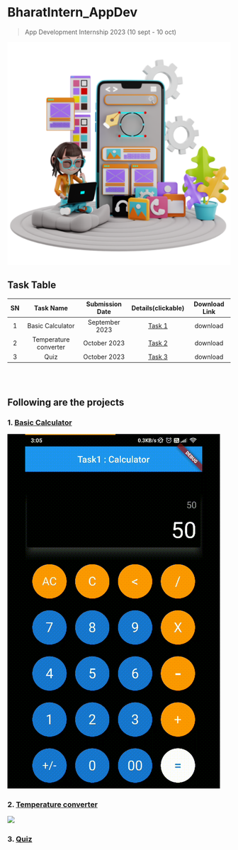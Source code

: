 # BharatIntern_AppDev
>App Development Internship 2023 (10 sept - 10 oct)

![](./ad.png)

## Task Table
| SN | Task Name | Submission Date | Details(clickable) | Download Link |
| :---: | :---: | :---: | :---: | :---: |
| 1 | Basic Calculator | September 2023 | [Task 1](https://github.com/Rahullkumr/BHARATINTERN_APPDEV/tree/main/Task1_Calculator/calculator) | download |
| 2 | Temperature converter | October 2023 | [Task 2](https://github.com/Rahullkumr/BHARATINTERN_APPDEV/tree/develop/Task2_TemperatureConverter/taapmaan) | download |
| 3 | Quiz | October 2023 | [Task 3]() | download |
 
<br><br>
## Following are the projects

### 1. [Basic Calculator](https://github.com/Rahullkumr/BHARATINTERN_APPDEV/blob/main/Task1_Calculator/calculator)
![](https://github.com/Rahullkumr/BHARATINTERN_APPDEV/blob/main/Task1_Calculator/calculator/calc.gif)
<br>

### 2. [Temperature converter](https://github.com/Rahullkumr/BHARATINTERN_APPDEV/tree/develop/Task2_TemperatureConverter/taapmaan)
![](https://github.com/Rahullkumr/BHARATINTERN_APPDEV/tree/develop/Task2_TemperatureConverter/taapmaan/tc.gif)
<br>

### 3. [Quiz]()
<br>
